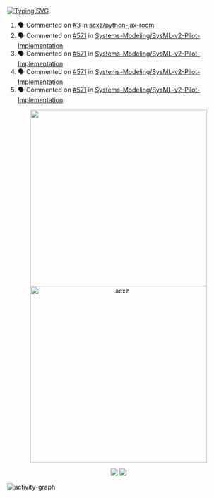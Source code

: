[![Typing SVG](https://readme-typing-svg.herokuapp.com?size=16&color=AFFFA3&multiline=true&height=75&lines=contributing+to+robotics%2Fae%2Fml%2Fgpu;packaging+it+for+archlinux;ricer)](https://git.io/typing-svg)

<!--START_SECTION:activity-->
1. 🗣 Commented on [#3](https://github.com/acxz/python-jax-rocm/issues/3#issuecomment-2166835109) in [acxz/python-jax-rocm](https://github.com/acxz/python-jax-rocm)
2. 🗣 Commented on [#571](https://github.com/Systems-Modeling/SysML-v2-Pilot-Implementation/issues/571#issuecomment-2166259863) in [Systems-Modeling/SysML-v2-Pilot-Implementation](https://github.com/Systems-Modeling/SysML-v2-Pilot-Implementation)
3. 🗣 Commented on [#571](https://github.com/Systems-Modeling/SysML-v2-Pilot-Implementation/issues/571#issuecomment-2166127781) in [Systems-Modeling/SysML-v2-Pilot-Implementation](https://github.com/Systems-Modeling/SysML-v2-Pilot-Implementation)
4. 🗣 Commented on [#571](https://github.com/Systems-Modeling/SysML-v2-Pilot-Implementation/issues/571#issuecomment-2166019207) in [Systems-Modeling/SysML-v2-Pilot-Implementation](https://github.com/Systems-Modeling/SysML-v2-Pilot-Implementation)
5. 🗣 Commented on [#571](https://github.com/Systems-Modeling/SysML-v2-Pilot-Implementation/issues/571#issuecomment-2165957546) in [Systems-Modeling/SysML-v2-Pilot-Implementation](https://github.com/Systems-Modeling/SysML-v2-Pilot-Implementation)
<!--END_SECTION:activity-->

<p align="center">
  <img width="400em" src=https://github-readme-stats.vercel.app/api?username=acxz&include_all_commits=true&show_icons=true />
  <img width="400em" src="https://github-readme-streak-stats.herokuapp.com/?user=acxz&" alt="acxz" />
</p>

<p align="center">
  <img src=https://github-readme-stats.vercel.app/api/top-langs/?username=acxz&layout=compact />
  <img src=https://github-profile-trophy.vercel.app/?username=acxz&row=2&column=4 />
</p>

![activity-graph](https://github-readme-activity-graph.vercel.app/graph?username=acxz&bg_color=053c4a&color=ffffff&line=76c533&point=8f2fe1&area=true&hide_border=true&hide_title=true)
